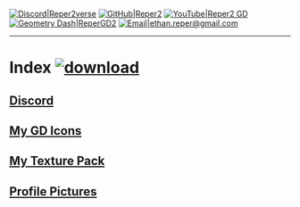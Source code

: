 [![Discord|Reper2verse](https://cdn.discordapp.com/emojis/874089012489519114.png?size=80)](https://discord.gg/JGEjfm5Gn4)
[![GitHub|Reper2](https://cdn.discordapp.com/emojis/874089226197692436.png?size=80)](https://github.com/Reper2)
[![YouTube|Reper2 GD](https://cdn.discordapp.com/emojis/874090930855092265.png?size=80)](https://www.youtube.com/channel/UCofCDfLjs_TkiC-p0-k_9XA)
[![Geometry Dash|ReperGD2](https://cdn.discordapp.com/emojis/651522650992148492.png?size=80)](https://gdbrowser.com/u/ReperGD2)
[![Email|ethan.reper@gmail.com](https://cdn.discordapp.com/emojis/889059158219948082.png?size=80)](mailto:ethan.reper@gmail.com)

---

# Index [![download](https://cdn.discordapp.com/emojis/885670815725674527.png?size=32)](https://raw.githubusercontent.com/Reper2/Downloadable-Files/master/index.md)

[Discord](https://reper2.github.io/Downloadable-Files/discord)
---

[My GD Icons](https://reper2.github.io/Downloadable-Files/gd-icons)
---

[My Texture Pack](https://reper2.github.io/Downloadable-Files/texture-pack)
---

[Profile Pictures](https://reper2.github.io/Downloadable-Files/pfp)
---
